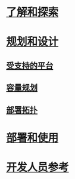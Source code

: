 # [了解和探索](/microsoft-identity-manager/Understand/microsoft-identity-manager-2016)
# [规划和设计](/microsoft-identity-manager/PlanDesign/microsoft-identity-manager-2016-supported-platforms)
## [受支持的平台](microsoft-identity-manager-2016-supported-platforms.md)
## [容量规划](capacity-planning-guide.md)
## [部署拓扑](topology-considerations.md)
# [部署和使用](/microsoft-identity-manager/DeployUse/microsoft-identity-manager-deploy)
# [开发人员参考](/microsoft-identity-manager/reference/microsoft-identity-manager-2016-developer-reference)


<!--HONumber=Mar16_HO5-->


